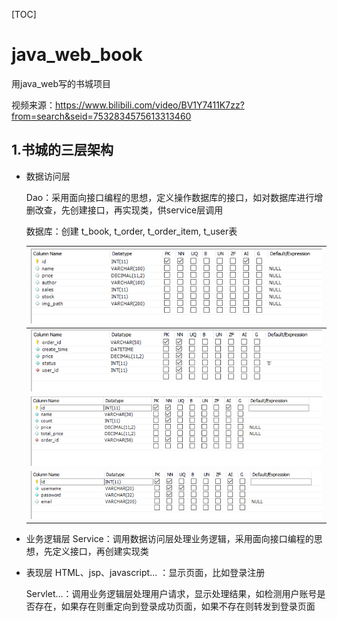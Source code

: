 [TOC]



# java_web_book

用java_web写的书城项目

视频来源：https://www.bilibili.com/video/BV1Y7411K7zz?from=search&seid=7532834575613313460

## 1.书城的三层架构
- 数据访问层
  
   Dao：采用面向接口编程的思想，定义操作数据库的接口，如对数据库进行增删改查，先创建接口，再实现类，供service层调用
   
   数据库：创建 t_book, t_order, t_order_item, t_user表
   
   | ![t_book](https://github.com/xyming108/java_web_book/blob/master/t_book.png) |
   | ------------------------------------------------------------ |
   | ![t_orde](https://github.com/xyming108/java_web_book/blob/master/t_order.png) |
   | ![t_order_item](https://github.com/xyming108/java_web_book/blob/master/t_order_item.png) |
   | ![t_user](https://github.com/xyming108/java_web_book/blob/master/t_user.png) |
   
- 业务逻辑层
   Service：调用数据访问层处理业务逻辑，采用面向接口编程的思想，先定义接口，再创建实现类

- 表现层
   HTML、jsp、javascript... ：显示页面，比如登录注册

   Servlet...：调用业务逻辑层处理用户请求，显示处理结果，如检测用户账号是否存在，如果存在则重定向到登录成功页面，如果不存在则转发到登录页面

